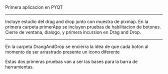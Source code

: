 Primera aplicacion en PYQT

 -------------------- 

Incluye estudio del drag and drop junto con muestra de pixmap. En la primera carpeta primerApp se incluyen pruebas de habilitacion de botones. Cierre de ventana, dialogo, y primera incursion en Drag and Drop.

 -------------------- 

En la carpeta DrangAndDrop se encierra la idea de que cada boton al momento de ser arrastrado presente un icono diferente

Estas dos primeras pruebas van a ser las bases para la barra de herramientas.